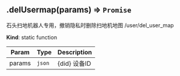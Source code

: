 <a name="module_miot/service/smarthome.delUsermap"></a>

## .delUsermap(params) ⇒ <code>Promise</code>
石头扫地机器人专用，撤销隐私时删除扫地机地图
 /user/del_user_map

**Kind**: static function  

| Param | Type | Description |
| --- | --- | --- |
| params | <code>json</code> | {did} 设备ID |


